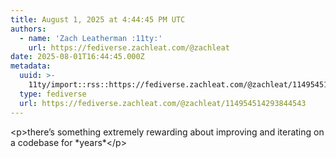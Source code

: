 ```yaml
---
title: August 1, 2025 at 4:44:45 PM UTC
authors:
  - name: 'Zach Leatherman :11ty:'
    url: https://fediverse.zachleat.com/@zachleat
date: 2025-08-01T16:44:45.000Z
metadata:
  uuid: >-
    11ty/import::rss::https://fediverse.zachleat.com/@zachleat/114954514293844543
  type: fediverse
  url: https://fediverse.zachleat.com/@zachleat/114954514293844543
---
```

\<p>there’s something extremely rewarding about improving and iterating on a codebase for \*years\*\</p>